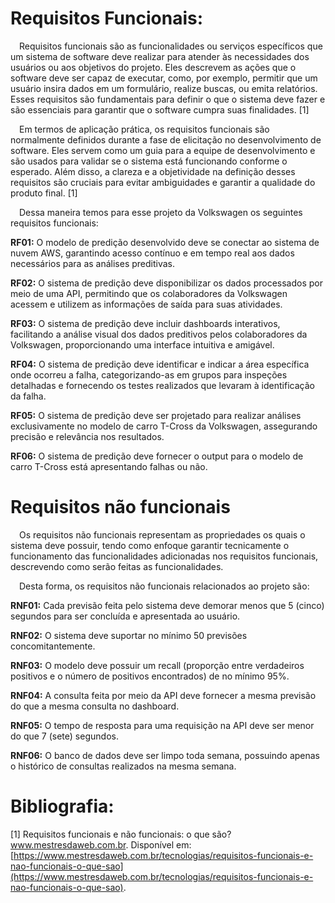 # Requisitos Funcionais:
&emsp;Requisitos funcionais são as funcionalidades ou serviços específicos que um sistema de software deve realizar para atender às necessidades dos usuários ou aos objetivos do projeto. Eles descrevem as ações que o software deve ser capaz de executar, como, por exemplo, permitir que um usuário insira dados em um formulário, realize buscas, ou emita relatórios. Esses requisitos são fundamentais para definir o que o sistema deve fazer e são essenciais para garantir que o software cumpra suas finalidades. [1]

&emsp;Em termos de aplicação prática, os requisitos funcionais são normalmente definidos durante a fase de elicitação no desenvolvimento de software. Eles servem como um guia para a equipe de desenvolvimento e são usados para validar se o sistema está funcionando conforme o esperado. Além disso, a clareza e a objetividade na definição desses requisitos são cruciais para evitar ambiguidades e garantir a qualidade do produto final. [1]

&emsp;Dessa maneira temos para esse projeto da Volkswagen os seguintes requisitos funcionais:

**RF01:** O modelo de predição desenvolvido deve se conectar ao sistema de nuvem AWS, garantindo acesso contínuo e em tempo real aos dados necessários para as análises preditivas.

**RF02:** O sistema de predição deve disponibilizar os dados processados por meio de uma API, permitindo que os colaboradores da Volkswagen acessem e utilizem as informações de saída para suas atividades.

**RF03:** O sistema de predição deve incluir dashboards interativos, facilitando a análise visual dos dados preditivos pelos colaboradores da Volkswagen, proporcionando uma interface intuitiva e amigável.

**RF04:** O sistema de predição deve identificar e indicar a área específica onde ocorreu a falha, categorizando-as em grupos para inspeções detalhadas e fornecendo os testes realizados que levaram à identificação da falha.

**RF05:** O sistema de predição deve ser projetado para realizar análises exclusivamente no modelo de carro T-Cross da Volkswagen, assegurando precisão e relevância nos resultados.

**RF06:** O sistema de predição deve fornecer o output para o modelo de carro T-Cross está apresentando falhas ou não.


# Requisitos não funcionais

&emsp;Os requisitos não funcionais representam as propriedades os quais o sistema deve possuir, tendo como enfoque garantir tecnicamente o funcionamento das funcionalidades adicionadas nos requisitos funcionais, descrevendo como serão feitas as funcionalidades.

&emsp;Desta forma, os requisitos não funcionais relacionados ao projeto são:

**RNF01:** Cada previsão feita pelo sistema deve demorar menos que 5 (cinco) segundos para ser concluída e apresentada ao usuário.

**RNF02:** O sistema deve suportar no mínimo 50 previsões concomitantemente.

**RNF03:** O modelo deve possuir um recall (proporção entre verdadeiros positivos e o número de positivos encontrados) de no mínimo 95%.

**RNF04:** A consulta feita por meio da API deve fornecer a mesma previsão do que a mesma consulta no dashboard.

**RNF05:** O tempo de resposta para uma requisição na API deve ser menor do que 7 (sete) segundos.

**RNF06:** O banco de dados deve ser limpo toda semana, possuindo apenas o histórico de consultas realizados na mesma semana.

# Bibliografia:
[1] Requisitos funcionais e não funcionais: o que são? www.mestresdaweb.com.br. Disponível em: [https://www.mestresdaweb.com.br/tecnologias/requisitos-funcionais-e-nao-funcionais-o-que-sao](https://www.mestresdaweb.com.br/tecnologias/requisitos-funcionais-e-nao-funcionais-o-que-sao).

‌